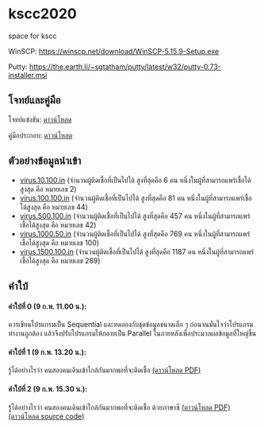 # kscc2020

space for kscc  

WinSCP: https://winscp.net/download/WinSCP-5.15.9-Setup.exe

Putty: https://the.earth.li/~sgtatham/putty/latest/w32/putty-0.73-installer.msi

## โจทย์และคู่มือ

โจทย์แข่งขัน: [ดาวน์โหลด](task/c_virus_1_0_0.pdf) 

คู่มือประกอบ: [ดาวน์โหลด](KSCC_CONTEST_MANUAL.pdf) 

## ตัวอย่างข้อมูลนำเข้า

+ [virus.10.100.in](testcase/virus.10.100.in) (จำนวนผู้ติดเชื้อที่เป็นไปได้ สูงที่สุดคือ 6 คน หนึ่งในผู้ที่สามารถแพร่เชื้อได้สูงสุด คือ หมายเลข 2)
+ [virus.100.100.in](testcase/virus.100.100.in) (จำนวนผู้ติดเชื้อที่เป็นไปได้ สูงที่สุดคือ 81 คน หนึ่งในผู้ที่สามารถแพร่เชื้อได้สูงสุด คือ หมายเลข 44)
+ [virus.500.100.in](testcase/virus.500.100.in) (จำนวนผู้ติดเชื้อที่เป็นไปได้ สูงที่สุดคือ 457 คน หนึ่งในผู้ที่สามารถแพร่เชื้อได้สูงสุด คือ หมายเลข 42)
+ [virus.1000.50.in](testcase/virus.1000.50.in) (จำนวนผู้ติดเชื้อที่เป็นไปได้ สูงที่สุดคือ 769 คน หนึ่งในผู้ที่สามารถแพร่เชื้อได้สูงสุด คือ หมายเลข 100)
+ [virus.1500.100.in](testcase/virus.1500.100.in) (จำนวนผู้ติดเชื้อที่เป็นไปได้ สูงที่สุดคือ 1187 คน หนึ่งในผู้ที่สามารถแพร่เชื้อได้สูงสุด คือ หมายเลข 289)

## คำใบ้

#### คำใบ้ที่ 0 (9 ก.พ. 11.00 น.):  
ควรเขียนโปรแกรมเป็น Sequential และทดลองกับชุดข้อมูลขนาดเล็ก ๆ ก่อนจนมั่นใจว่าโปรแกรมทำงานถูกต้อง 
แล้วจึงปรับโปรแกรมให้กลายเป็น Parallel ในภายหลังเพื่อประมวลผลข้อมูลที่ใหญ่ขึ้น

#### คำใบ้ที่ 1 (9 ก.พ. 13.20 น.): 
รู้ได้อย่างไรว่า คนสองคนเดินเข้าใกล้กันมากพอที่จะติดเชื้อ [(ดาวน์โหลด PDF)](hint/hint_1_edited_5.pdf)

#### คำใบ้ที่ 2 (9 ก.พ. 15.30 น.): 
รู้ได้อย่างไรว่า คนสองคนเดินเข้าใกล้กันมากพอที่จะติดเชื้อ ด้วยภาษาซี [(ดาวน์โหลด PDF)](hint/hint_2_edited_2.pdf) [(ดาวน์โหลด source code)](hint/poly_dist_edited2.c)

